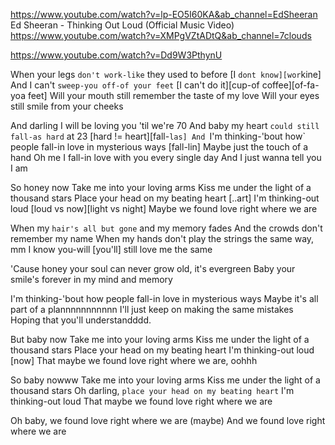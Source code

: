 https://www.youtube.com/watch?v=lp-EO5I60KA&ab_channel=EdSheeran
Ed Sheeran - Thinking Out Loud (Official Music Video)
https://www.youtube.com/watch?v=XMPgVZtADtQ&ab_channel=7clouds

https://www.youtube.com/watch?v=Dd9W3PthynU

When your legs `don't work-like` they used to before    [I `dont know][wor`kine]
And I can't `sweep-you off-of your feet`                [I can't do it][cup-of coffee][of-fa-yoa feet]
Will your mouth still remember the taste of my love
Will your eyes still smile from your cheeks

And darling I will be loving you 'til we're 70
And baby my heart `could still fall-as hard` at 23       [hard != heart][fall-`las]
And `I'm thinking-'bout how` people fall-in love in mysterious ways     [fall-lin]
Maybe just the touch of a hand
Oh me I fall-in love with you every single day
And I just wanna tell you I am

So honey now
Take me into your loving arms
Kiss me under the light of a thousand stars
Place your head on my beating heart         [..art]
I'm thinking-out loud                       [loud vs now][light vs night]
Maybe we found love right where we are

When my `hair's all but gone` and my memory fades
And the crowds don't remember my name
When my hands don't play the strings the same way, mm
I know you-will [you'll] still love me the same

'Cause honey your soul can never grow old, it's evergreen
Baby your smile's forever in my mind and memory

I'm thinking-'bout how people fall-in love in mysterious ways
Maybe it's all part of a plannnnnnnnnnn
I'll just keep on making the same mistakes
Hoping that you'll understandddd.

But baby now
Take me into your loving arms
Kiss me under the light of a thousand stars
Place your head on my beating heart
I'm thinking-out loud              [now]
That maybe we found love right where we are, oohhh

So baby nowww
Take me into your loving arms
Kiss me under the light of a thousand stars
Oh darling, `place your head on my beating heart`
I'm thinking-out loud
That maybe we found love right where we are

Oh baby, we found love right where we are (maybe)
And we found love right where we are